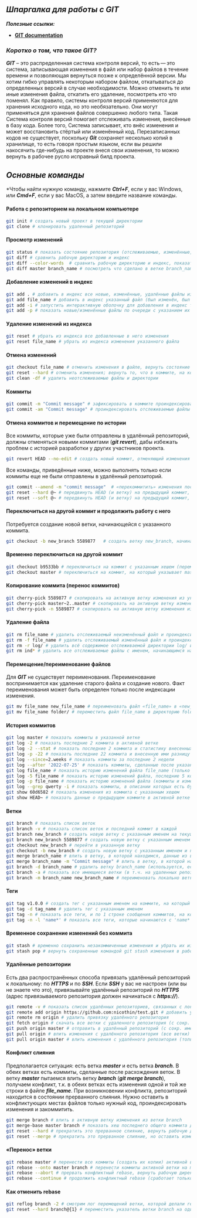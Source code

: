 ## _Шпаргалка для работы с GIT_

***Полезные ссылки:***
- **[GIT documentation](https://git-scm.com/doc)**

### ***Коротко о том, что такое GIT?***

***GIT*** – это распределенная система контроля версий, то есть — это система, записывающая изменения в файл или набор файлов в течение времени и позволяющая вернуться позже к определённой версии. Мы хотим гибко управлять некоторым набором файлом, откатываться до определенных версий в случае необходимости. Можно отменить те или иные изменения файла, откатить его удаление, посмотреть кто что поменял. Как правило, системы контроля версий применяются для хранения исходного кода, но это необязательно. Они могут применяться для хранения файлов совершенно любого типа.
Такая Система контроля версий помогает отслеживать изменения, внесённые в базу кода. Более того, Система записывает, кто внёс изменения и может восстановить стёртый или изменённый код.
Перезаписанных кодов не существует, поскольку ***Git*** сохраняет несколько копий в хранилище, то есть говоря простым языком, если вы решили накосячить где-нибудь на проекте внеся свои изменения, то можно вернуть в рабочее русло исправный билд проекта.

## _Основные команды_
*Чтобы найти нужную команду, нажмите ***Ctrl+F***, если у вас Windows, или ***Cmd+F***, если у вас MacOS, а затем введите название команды.

#### Работа с репозиторием на локальном компьютере

```bash
git init # создать новый проект в текущей директории
git clone # клонировать удаленный репозиторий
```

#### Просмотр изменений

```bash
git status # показать состояние репозитория (отслеживаемые, изменённые, новые файлы)
git diff # сравнить рабочую директорию и индекс
git diff --color-words  # сравнить рабочую директорию и индекс, показать отличия в словах
git diff master branch_name # посмотреть что сделано в ветке branch_name по сравнению с веткой master
```

#### Добавление изменений в индекс

```bash
git add . # добавить в индекс все новые, изменённые, удалённые файлы из текущей директории и её поддиректорий
git add file_name # добавить в индекс указанный файл (был изменён, был удалён или это новый файл)
git add -i # запустить интерактивную оболочку для добавления в индекс только выбранных файлов
git add -p # показать новые/изменённые файлы по очереди с указанием их изменений и вопросом об отслеживании/индексировании
```

#### Удаление изменений из индекса

```bash
git reset # убрать из индекса все добавленные в него изменения
git reset file_name # убрать из индекса изменения указанного файла
```

#### Отмена изменений

```bash
git checkout file_name # отменить изменения в файле, вернуть состояние файла, имеющееся в индексе
git reset --hard # отменить изменения; вернуть то, что в коммите, на который указывает HEAD
git clean -df # удалить неотслеживаемые файлы и директории
```

#### Коммиты

```bash
git commit -m "Commit message" # зафиксировать в коммите проиндексированные изменения + добавить имя коммита
git commit -am "Commit message" # проиндексировать отслеживаемые файлы (только отслеживаемые) и закоммитить + добавить имя коммита
```

#### Отмена коммитов и перемещение по истории
Все коммиты, которые уже были отправлены в удалённый репозиторий, должны отменяться новыми коммитами (***git revert***), дабы избежать проблем с историей разработки у других участников проекта.

```bash
git revert HEAD --no-edit # создать новый коммит, отменяющий изменения последнего коммита без запуска редактора сообщения
```

Все команды, приведённые ниже, можно выполнять только если коммиты еще не были отправлены в удалённый репозиторий.

```bash
git commit --amend -m "commit message"  # «перекоммитить» изменения последнего коммита, заменить его новым коммитом с другим сообщением
git reset --hard @~ # передвинуть HEAD (и ветку) на предыдущий коммит, рабочую директорию и индекс сделать такими, какими они были в момент предыдущего коммита
git reset --soft @~ # передвинуть HEAD (и ветку) на предыдущий коммит, но в рабочей директории и индексе оставить все изменения
```

#### Переключиться на другой коммит и продолжить работу с него
Потребуется создание новой ветки, начинающейся с указанного коммита.

```bash
git checkout -b new_branch 5589877   # создать ветку new_branch, начинающуюся с коммита c хешем 5589877 (переместить HEAD на указанный коммит, рабочую директорию вернуть к состоянию, на момент этого коммита, создать указатель на этот коммит (ветку) с указанным именем)
```
#### Временно переключиться на другой коммит
```bash
git checkout b9533bb # переключиться на коммит с указанным хешем (переместить HEAD на указанный коммит, рабочую директорию вернуть к состоянию, на момент этого коммита)
git checkout master # переключиться на коммит, на который указывает master (переместить HEAD на коммит, на который указывает master, рабочую директорию вернуть к состоянию на момент этого коммита)
```
#### Копирование коммита (перенос коммитов)

```bash
git cherry-pick 5589877 # скопировать на активную ветку изменения из указанного коммита, закоммитить эти изменения
git cherry-pick master~2..master # скопировать на активную ветку изменения из master (2 последних коммита)
git cherry-pick -n 5589877 # скопировать на активную ветку изменения из указанного коммита, но НЕ КОММИТИТЬ (подразумевается, что мы сами потом закоммитим)
```

#### Удаление файла

```bash
git rm file_name # удалить отслеживаемый неизменённый файл и проиндексировать это изменение
git rm -f file_name # удалить отслеживаемый изменённый файл и проиндексировать это изменение
git rm -r log/ # удалить всё содержимое отслеживаемой директории log/ и проиндексировать это изменение
git rm ind* # удалить все отслеживаемые файлы с именем, начинающимся на «ind» в текущей директории и проиндексировать это изменение
```

#### Перемещение/переименование файлов
Для ***GIT*** не существует переименования. Переименование воспринимается как удаление старого файла и создание нового. Факт переименования может быть определен только после индексации изменения.

```bash
git mv file_name new_file_name # переименовать файл «file_name» в «new_file_name» и проиндексировать это изменение
git mv file_name folder/ # переместить файл file_name в директорию folder/ (должна существовать) и проиндексировать это изменение
```

#### История коммитов

```bash
git log master # показать коммиты в указанной ветке
git log -2 # показать последние 2 коммита в активной ветке
git log -2 --stat # показать последние 2 коммита и статистику внесенных ими изменений
git log -p -22 # показать последние 22 коммита и внесенную ими разницу на уровне строк
git log --since=2.weeks # показать коммиты за последние 2 недели
git log --after '2022-07-25' # показать коммиты, сделанные после указанной даты
git log file_name # показать историю изменений файла file_name (только коммиты)
git log -5 file_name # показать историю изменений файла, последние 5 коммитов (только коммиты)
git log -p file_name # показать историю изменений файла (коммиты и изменения)
git log --grep qwerty -i # показать коммиты, в описании которых есть буквосочетание qwerty (НЕ регистрозависимо, только коммиты текущей ветки)
git show 60d6582 # показать изменения из коммита с указанным хешем
git show HEAD~ # показать данные о предыдущем коммите в активной ветке
```

#### Ветки

```bash
git branch # показать список веток
git branch -v # показать список веток и последний коммит в каждой
git branch new_branch # создать новую ветку с указанным именем на текущем коммите
git branch new_branch 5589877 # создать новую ветку с указанным именем на указанном коммите
git checkout new_branch # перейти в указанную ветку
git checkout -b new_branch # создать новую ветку с указанным именем и перейти в неё
git merge branch_name # влить в ветку, в которой находимся, данные из ветки branch_name
git merge branch_name -m "Commit message" # влить в ветку, в которой находимся, данные из ветки branch_name (указано сообщение коммита слияния)
git branch -d branch_name # удалить ветку branch_name (используется, если её изменения уже влиты в главную ветку)
git branch -a # показать все имеющиеся ветки (в т.ч. на удаленных репозиториях)
git branch -m branch_name new_branch_name # переименовать локально ветку branch_name в new_branch_name
```

#### Теги

```bash
git tag v1.0.0 # создать тег с указанным именем на коммите, на который указывает HEAD
git tag -d tag_name # удалить тег с указанным именем
git tag -n # показать все теги, и по 1 строке сообщения коммитов, на которые они указывают
git tag -n -l 'name*' # показать все теги, которые начинаются с 'name*'
```

#### Временное сохранение изменений без коммита

```bash
git stash # временно сохранить незакоммиченные изменения и убрать их из рабочей директории
git stash pop # вернуть сохраненные командой git stash изменения в рабочую директорию
```

#### Удалённые репозитории

Есть два распространённых способа привязать удалённый репозиторий к локальному: по ***HTTPS*** и по ***SSH***. Если ***SSH*** у вас не настроен (или вы не знаете что это), привязывайте удалённый репозиторий по ***HTTPS*** (адрес привязываемого репозитория должен начинаться с ***https://***).

```bash
git remote -v # показать список удалённых репозиториев, связанных с локальным
git remote add origin https://github.com:nicothin/test.git # добавить удалённый репозиторий (с сокр. именем origin) с указанным URL
git remote rm origin # удалить привязку удалённого репозитория
git fetch origin # скачать все ветки с удаленного репозитория (с сокр. именем origin), но не сливать со своими ветками
git push origin master # отправить в удалённый репозиторий (с сокр. именем origin) данные своей ветки master
git pull origin # влить изменения с удалённого репозитория (все ветки)
git pull origin master # влить изменения с удалённого репозитория (только указанная ветка)
```

#### Конфликт слияния

Предполагается ситуация: есть ветка ***master*** и есть ветка ***branch***. В обеих ветках есть коммиты, сделанные после расхождения веток. В ветку ***master*** пытаемся влить ветку ***branch*** (***git merge branch***), получаем конфликт, т.к. в обеих ветках есть изменения одной и той же строки в файле ***file_name***.
При возникновении конфликта, репозиторий находится в состоянии прерванного слияния. Нужно оставить в конфликтующих местах файлов только нужный код, проиндексировать изменения и закоммитить.

```bash
git merge branch # влить в активную ветку изменения из ветки branch
git merge-base master branch # показать хеш последнего общего коммита для двух указанных веток
git reset --hard # прекратить это прерванное слияние, вернуть рабочую директорию и индекс как было в момент коммита, на который указывает HEAD, а я пойду немного поплачу
git reset --merge # прекратить это прерванное слияние, но оставить изменения, не закоммиченные до слияния (для случая, когда слияние делается не на чистом статусе)
```

#### «Перенос» ветки

```bash
git rebase master # перенести все коммиты (создать их копии) активной ветки так, будто активная ветка ответвилась от master на нынешней вершине master (часто вызывает конфликты)
git rebase --onto master branch # перенести коммиты активной ветки на master, начиная с того места, в котором активная ветка отделилась от ветки branch
git rebase --abort # прервать конфликтный rebase, вернуть рабочую директорию и индекс к состоянию до начала rebase
git rebase --continue # продолжить конфликтный rebase (сработает только после разрешения конфликта и индексации такого разрешения)
```

#### Как отменить rebase

```bash
git reflog branch -2 # смотрим лог перемещений ветки, которой делали rebase (в этом примере — branch), видим последний коммит ПЕРЕД rebase, на него и нужно перенести указатель ветки
git reset --hard branch@{1} # переместить указатель ветки branch на один коммит назад, обновить рабочую директорию и индекс
```
